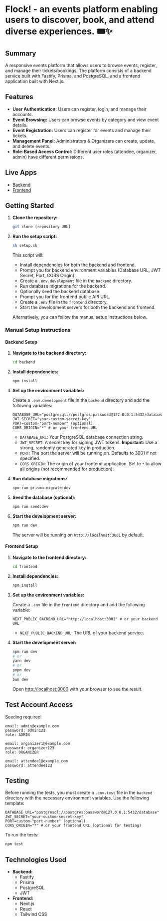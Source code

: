 # Flock! - an events platform enabling users to discover, book, and attend diverse experiences.&nbsp;🎟️✨

## Summary

A responsive events platform that allows users to browse events, register, and manage their tickets/bookings. The platform consists of a backend service built with Fastify, Prisma, and PostgreSQL, and a frontend application built with Next.js.

## Features

- **User Authentication:** Users can register, login, and manage their accounts.
- **Event Browsing:** Users can browse events by category and view event details.
- **Event Registration:** Users can register for events and manage their tickets.
- **Management Panel:** Administrators & Organizers can create, update, and delete events.
- **Role-Based Access Control:** Different user roles (attendee, organizer, admin) have different permissions.

## Live Apps

- [Backend](https://project-v1-launchpad.onrender.com)
- [Frontend](https://project-v1-launchpad.vercel.app/)

## Getting Started

1.  **Clone the repository:**

    ```bash
    git clone [repository URL]
    ```

2.  **Run the setup script:**

    ```bash
    sh setup.sh
    ```

    This script will:

    - Install dependencies for both the backend and frontend.
    - Prompt you for backend environment variables (Database URL, JWT Secret, Port, CORS Origin).
    - Create a `.env.development` file in the `backend` directory.
    - Run database migrations for the backend.
    - Optionally seed the backend database.
    - Prompt you for the frontend public API URL.
    - Create a `.env` file in the `frontend` directory.
    - Start the development servers for both the backend and frontend.

    Alternatively, you can follow the manual setup instructions below.

### Manual Setup Instructions

#### Backend Setup

1.  **Navigate to the backend directory:**

    ```bash
    cd backend
    ```

2.  **Install dependencies:**

    ```bash
    npm install
    ```

3.  **Set up the environment variables:**

    Create a `.env.development` file in the `backend` directory and add the following variables:

    ```
    DATABASE_URL="postgresql://postgres:password@127.0.0.1:5432/database"
    JWT_SECRET="your-custom-secret-key"
    PORT=custom-"port-number" (optional)
    CORS_ORIGIN="*" # or your frontend URL
    ```

    - `DATABASE_URL`: Your PostgreSQL database connection string.
    - `JWT_SECRET`: A secret key for signing JWT tokens. **Important:** Use a strong, randomly generated key in production.
    - `PORT`: The port the server will be running on. Defaults to 3001 if not specified.
    - `CORS_ORIGIN`: The origin of your frontend application. Set to `*` to allow all origins (not recommended for production).

4.  **Run database migrations:**

    ```bash
    npm run prisma:migrate:dev
    ```

5.  **Seed the database (optional):**

    ```bash
    npm run seed:dev
    ```

6.  **Start the development server:**

    ```bash
    npm run dev
    ```

    The server will be running on `http://localhost:3001` by default.

#### Frontend Setup

1.  **Navigate to the frontend directory:**

    ```bash
    cd frontend
    ```

2.  **Install dependencies:**

    ```bash
    npm install
    ```

3.  **Set up the environment variables:**

    Create a `.env` file in the `frontend` directory and add the following variable:

    ```
    NEXT_PUBLIC_BACKEND_URL="http://localhost:3001" # or your backend URL
    ```

    - `NEXT_PUBLIC_BACKEND_URL`: The URL of your backend service.

4.  **Start the development server:**

    ```bash
    npm run dev
    # or
    yarn dev
    # or
    pnpm dev
    # or
    bun dev
    ```

    Open [http://localhost:3000](http://localhost:3000) with your browser to see the result.

## Test Account Access

Seeding required.

    email: admin@example.com
    password: admin123
    role: ADMIN

    email: organizer1@example.com
    password: organizer123
    role: ORGANIZER

    email: attendee1@example.com
    password: attendee123

## Testing

Before running the tests, you must create a `.env.test` file in the `backend` directory with the necessary environment variables. Use the following template:

```
DATABASE_URL="postgresql://postgres:password@127.0.0.1:5432/database"
JWT_SECRET="your-custom-secret-key"
PORT=custom-"port-number" (optional)
CORS_ORIGIN="*" # or your frontend URL (optional for testing)
```

To run the tests:

```bash
npm test
```

## Technologies Used

- **Backend:**
  - Fastify
  - Prisma
  - PostgreSQL
  - JWT
- **Frontend:**
  - Next.js
  - React
  - Tailwind CSS

